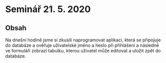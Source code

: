 # Seminář 21. 5. 2020

## Obsah

Na dnešní hodině jsme si zkusili naprogramovat aplikaci, která se připojuje do databáze a ověřuje uživatelské jméno a heslo při přihlášení a následně ve formuláři zobrazí tabulku, kterou uživatel může editovat a uložit zpět do databáze.